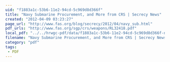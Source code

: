 ```yaml
---
uid: "f1883a1c-53b6-11e2-94cd-5c969d8d366f"
title: "Navy Submarine Procurement, and More from CRS | Secrecy News"
created: "2012-04-09 03:23:27"
page_url: "http://www.fas.org/blog/secrecy/2012/04/navy_sub.html"
pdf_urls: "http://www.fas.org/sgp/crs/weapons/RL32418.pdf"
local_pdf: "../../hrwgc-pdf/data/f1883a1c-53b6-11e2-94cd-5c969d8d366f-navy-submarine-procurement-and-more-from-crs-secrecy-news.pdf"
filename: "Navy Submarine Procurement, and More from CRS | Secrecy News.html"
category: "pdf"
tags: 
 - PDF
---
```

